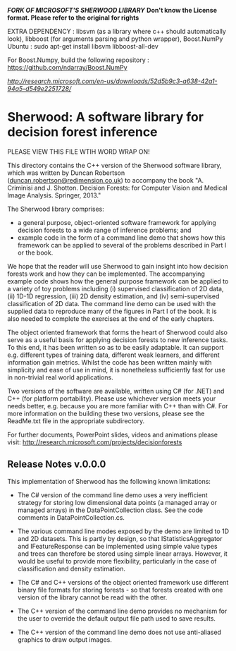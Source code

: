 ﻿***FORK OF MICROSOFT'S SHERWOOD LIBRARY***
**Don't know the License format. Please refer to the original for rights**

EXTRA DEPENDENCY : libsvm (as a library where c++ should automatically look), libboost (for arguments parsing and python wrapper), Boost.NumPy
Ubuntu : sudo apt-get install libsvm libboost-all-dev

For Boost.Numpy, build the following repository : https://github.com/ndarray/Boost.NumPy



*http://research.microsoft.com/en-us/downloads/52d5b9c3-a638-42a1-94a5-d549e2251728/*



Sherwood: A software library for decision forest inference
==========================================================

PLEASE VIEW THIS FILE WTIH WORD WRAP ON!


This directory contains the C++ version of the Sherwood software library, which was written by Duncan Robertson (duncan.robertson@redimension.co.uk) to accompany the book "A. Criminisi and J. Shotton. Decision Forests: for Computer Vision and Medical Image Analysis. Springer,  2013."

The Sherwood library comprises:
* a general purpose, object-oriented software framework for applying decision forests to a wide range of inference problems; and
* example code in the form of a command line demo that shows how this framework can be applied to several of the problems described in Part I or the book.

We hope that the reader will use Sherwood to gain insight into how decision forests work and how they can be implemented. The accompanying example code shows how the general purpose framework can be applied to a variety of toy problems including (i) supervised classification of 2D data, (ii) 1D-1D regression, (iii) 2D density estimation, and (iv) semi-supervised classification of 2D data. The command line demo can be used with the supplied data to reproduce many of the figures in Part I of the book. It is also needed to complete the exercises at the end of the early chapters.

The object oriented framework that forms the heart of Sherwood could also serve as a useful basis for applying decision forests to new inference tasks. To this end, it has been written so as to be easily adaptable. It can support e.g. different types of training data, different weak learners, and different information gain metrics. Whilst the code has been written mainly with simplicity and ease of use in mind, it is nonetheless sufficiently fast for use in non-trivial real world applications.

Two versions of the software are available, written using C# (for .NET) and C++ (for platform portability). Please use whichever version meets your needs better, e.g. because you are more familiar with C++ than with C#. For more information on the building these two versions, please see the ReadMe.txt file in the appropriate subdirectory.

For further documents, PowerPoint slides, videos and animations please visit:
http://research.microsoft.com/projects/decisionforests

Release Notes v.0.0.0
---------------------

This implementation of Sherwood has the following known limitations:

* The C# version of the command line demo uses a very inefficient strategy for storing low dimensional data points (a managed array or managed arrays) in the DataPointCollection class. See the code comments in DataPointCollection.cs.

* The various command line modes exposed by the demo are limited to 1D and 2D datasets. This is partly by design, so that IStatisticsAggregator and IFeatureResponse can be implemented using simple value types and trees can therefore be stored using simple linear arrays. However, it would be useful to provide  more flexibility, particularly in the case of classification and density estimation.

* The C# and C++ versions of the object oriented framework use different binary file formats for storing forests - so that forests created with one version of the library cannot be read with the other.

* The C++ version of the command line demo provides no mechanism for the user to override the default output file path used to save results.

* The C++ version of the command line demo does not use anti-aliased graphics to draw output images.

